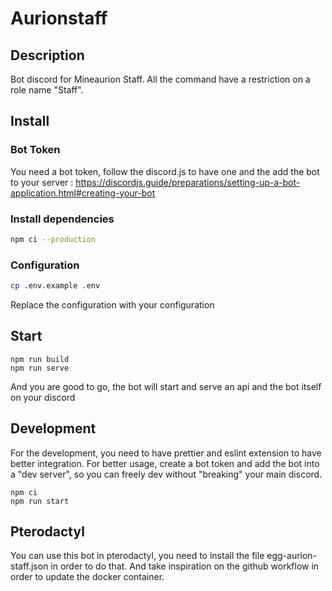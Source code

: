 # Aurionstaff

## Description

Bot discord for Mineaurion Staff. All the command have a restriction on a role name "Staff".

## Install

### Bot Token

You need a bot token, follow the discord.js to have one and the add the bot to your server : https://discordjs.guide/preparations/setting-up-a-bot-application.html#creating-your-bot

### Install dependencies

```bash
npm ci --production
```

### Configuration

```bash
cp .env.example .env
```

Replace the configuration with your configuration

## Start

```
npm run build
npm run serve
```

And you are good to go, the bot will start and serve an api and the bot itself on your discord

## Development

For the development, you need to have prettier and eslint extension to have better integration. For better usage, create a bot token and add the bot into a "dev server", so you can freely dev without "breaking" your main discord.

```
npm ci
npm run start
```

## Pterodactyl

You can use this bot in pterodactyl, you need to install the file egg-aurion-staff.json in order to do that. And take inspiration on the github workflow in order to update the docker container.
